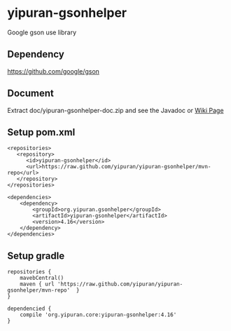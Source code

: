 # yipuran-gsonhelper
Google gson use library

## Dependency
https://github.com/google/gson


## Document
Extract doc/yipuran-gsonhelper-doc.zip and see the Javadoc
or [Wiki Page](../../wiki)

## Setup pom.xml
```
<repositories>
   <repository>
      <id>yipuran-gsonhelper</id>
      <url>https://raw.github.com/yipuran/yipuran-gsonhelper/mvn-repo</url>
   </repository>
</repositories>

<dependencies>
    <dependency>
        <groupId>org.yipuran.gsonhelper</groupId>
        <artifactId>yipuran-gsonhelper</artifactId>
        <version>4.16</version>
    </dependency>
</dependencies>
```


## Setup gradle
```
repositories {
    mavebCentral()
    maven { url 'https://raw.github.com/yipuran/yipuran-gsonhelper/mvn-repo'  }
}

dependencied {
    compile 'org.yipuran.core:yipuran-gsonhelper:4.16'
}
```
